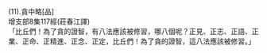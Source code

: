 (11).貪中略[品]  
增支部8集117經(莊春江譯)  
「比丘們！為了貪的證智，有八法應該被修習，哪八個呢？正見、正志、正語、正業、正命、正精進、正念、正定，比丘們！為了貪的證智，這八法應該被修習。」  
  
  
